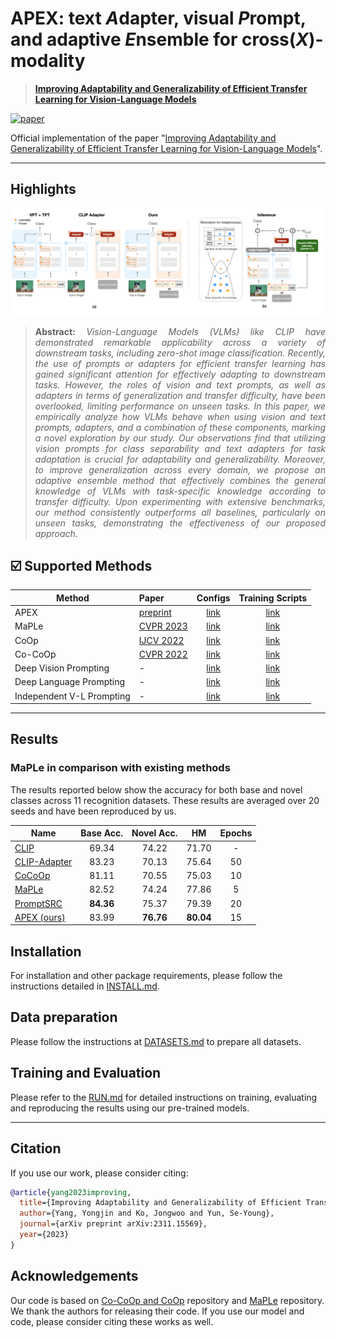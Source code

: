 # APEX: text ***A***dapter, visual ***P***rompt, and adaptive ***E***nsemble for cross(***X***)-modality

> [**Improving Adaptability and Generalizability of Efficient Transfer Learning for Vision-Language Models**](https://arxiv.org/pdf/2311.15569.pdf)<br>


[![paper](https://img.shields.io/badge/arXiv-Paper-<COLOR>.svg)](https://arxiv.org/pdf/2311.15569.pdf)


Official implementation of the paper "[Improving Adaptability and Generalizability of Efficient Transfer Learning for Vision-Language Models](https://arxiv.org/pdf/2311.15569.pdf)".
<hr />


## Highlights

![main figure](docs/main_figure.png)
> **<p align="justify"> Abstract:** *Vision-Language Models (VLMs) like CLIP have demonstrated remarkable applicability across a variety of downstream tasks, including zero-shot image classification. Recently, the use of prompts or adapters for efficient transfer learning has gained significant attention for effectively adapting to downstream tasks. However, the roles of vision and text prompts, as well as adapters in terms of generalization and transfer difficulty, have been overlooked, limiting performance on unseen tasks. In this paper, we empirically analyze how VLMs behave when using vision and text prompts, adapters, and a combination of these components, marking a novel exploration by our study. Our observations find that utilizing vision prompts for class separability and text adapters for task adaptation is crucial for adaptability and generalizability. Moreover, to improve generalization across every domain, we propose an adaptive ensemble method that effectively combines the general knowledge of VLMs with task-specific knowledge according to transfer difficulty. Upon experimenting with extensive benchmarks, our method consistently outperforms all baselines, particularly on unseen tasks, demonstrating the effectiveness of our proposed approach.* </p>



## :ballot_box_with_check: Supported Methods

[comment]: <> (| Language Prompting            | MaPLe |  [link]&#40;configs/trainers/IVLP/vit_b16_c2_ep5_batch4_4ctx_language_only.yaml&#41;      |      |)

| Method                    | Paper                                         |                             Configs                             |          Training Scripts          |
|---------------------------|:----------------------------------------------|:---------------------------------------------------------------:|:----------------------------------:|
| APEX | [preprint](https://arxiv.org/pdf/2311.15569.pdf) | [link](configs/trainers/APEX/vit_b16_c2_ep15_batch16_2+2ctx.yaml)  |       [link](scripts/apex)
| MaPLe                     | [CVPR 2023](https://arxiv.org/abs/2210.03117)                                     | [link](configs/trainers/MaPLe/vit_b16_c2_ep5_batch4_2ctx.yaml)  |       [link](scripts/maple)        |
| CoOp                      | [IJCV 2022](https://arxiv.org/abs/2109.01134) |                  [link](configs/trainers/CoOp)                  |        [link](scripts/coop)        |
| Co-CoOp                   | [CVPR 2022](https://arxiv.org/abs/2203.05557) |                 [link](configs/trainers/CoCoOp)                 |       [link](scripts/cocoop)       |
| Deep Vision Prompting     | -                                             |    [link](configs/trainers/VPT/vit_b16_c2_ep5_batch4_4.yaml)    |        [link](scripts/vpt)         |
| Deep Language Prompting   | -                                             |                 [link](configs/trainers/IVLP/vit_b16_c2_ep5_batch4_4ctx_language_only.yaml)                  | [link](scripts/language-prompting) |
| Independent V-L Prompting | -                                             | [link](configs/trainers/IVLP/vit_b16_c2_ep5_batch4_2+2ctx.yaml) |  [link](scripts/independent-vlp)   |

<hr />


## Results
### MaPLe in comparison with existing methods
The results reported below show the accuracy for both base and novel classes across 11 recognition datasets. These results are averaged over 20 seeds and have been reproduced by us.

| Name                                                      | Base Acc. | Novel Acc. |    HM     | Epochs | 
|-----------------------------------------------------------|:---------:|:----------:|:---------:|:------:|
| [CLIP](https://arxiv.org/abs/2103.00020)                  |   69.34   |   74.22    |   71.70   |   -    |  
| [CLIP-Adapter](https://arxiv.org/abs/2110.04544)                  | 83.23 |   70.13    |   75.64  |  50   | 
| [CoCoOp](https://arxiv.org/abs/2203.05557) |   81.11   |   70.55  |   75.03   |   10   | 
| [MaPLe](https://arxiv.org/abs/2210.03117)  |   82.52   | 74.24  | 77.86 |   5    |
| [PromptSRC](https://arxiv.org/abs/2307.06948)  |   **84.36**   | 75.37  | 79.39 |   20    |
| [APEX (ours)](https://arxiv.org/pdf/2311.15569.pdf)  |  83.99  | **76.76**  | **80.04** |   15    |


## Installation 
For installation and other package requirements, please follow the instructions detailed in [INSTALL.md](docs/INSTALL.md). 

## Data preparation
Please follow the instructions at [DATASETS.md](docs/DATASETS.md) to prepare all datasets.


## Training and Evaluation
Please refer to the [RUN.md](docs/RUN.md) for detailed instructions on training, evaluating and reproducing the results using our pre-trained models.

<hr />

## Citation
If you use our work, please consider citing:
```bibtex
@article{yang2023improving,
  title={Improving Adaptability and Generalizability of Efficient Transfer Learning for Vision-Language Models},
  author={Yang, Yongjin and Ko, Jongwoo and Yun, Se-Young},
  journal={arXiv preprint arXiv:2311.15569},
  year={2023}
}
```

## Acknowledgements
Our code is based on [Co-CoOp and CoOp](https://github.com/KaiyangZhou/CoOp) repository and [MaPLe](https://github.com/muzairkhattak/multimodal-prompt-learning) repository. We thank the authors for releasing their code. If you use our model and code, please consider citing these works as well.









